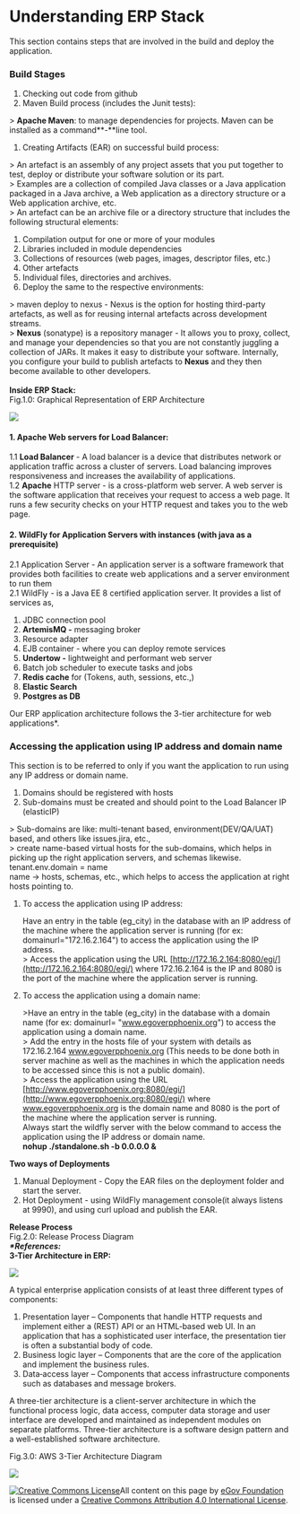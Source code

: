 # Understanding ERP Stack

This section contains steps that are involved in the build and deploy the application.&#x20;

### **Build Stages**

1. Checking out code from github
2. Maven Build process (includes the Junit tests):

\> **Apache Maven**: to manage dependencies for projects. Maven can be installed as a command**-**line tool.

1. Creating Artifacts (EAR) on successful build process:

\> An artefact is an assembly of any project assets that you put together to test, deploy or distribute your software solution or its part.\
\> Examples are a collection of compiled Java classes or a Java application packaged in a Java archive, a Web application as a directory structure or a Web application archive, etc.\
\> An artefact can be an archive file or a directory structure that includes the following structural elements:

1. Compilation output for one or more of your modules
2. Libraries included in module dependencies
3. Collections of resources (web pages, images, descriptor files, etc.)
4. Other artefacts
5. Individual files, directories and archives.
6. Deploy the same to the respective environments:

\> maven deploy to nexus - Nexus is the option for hosting third-party artefacts, as well as for reusing internal artefacts across development streams.\
\> **Nexus** (sonatype) is a repository manager - It allows you to proxy, collect, and manage your dependencies so that you are not constantly juggling a collection of JARs. It makes it easy to distribute your software. Internally, you configure your build to publish artefacts to **Nexus** and they then become available to other developers.\
\
**Inside ERP Stack:** \
Fig.1.0: Graphical Representation of ERP Architecture

![](https://digit-discuss.atlassian.net/wiki/download/thumbnails/8716301/worddav665bdb5f17de344bd1557562a65638e7.png?version=1\&modificationDate=1553666606212\&cacheVersion=1\&api=v2\&width=712\&height=405)

#### **1. Apache Web servers for Load Balancer**:

1.1 **Load Balancer** - A load balancer is a device that distributes network or application traffic across a cluster of servers. Load balancing improves responsiveness and increases the availability of applications.\
1.2 **Apache** HTTP server - is a cross-platform web server. A web server is the software application that receives your request to access a web page. It runs a few security checks on your HTTP request and takes you to the web page.

#### **2. WildFly for Application Servers** with instances (with java as a prerequisite)

2.1 Application Server - An application server is a software framework that provides both facilities to create web applications and a server environment to run them\
2.1 WildFly - is a Java EE 8 certified application server. It provides a list of services as,

1. JDBC connection pool
2. **ArtemisMQ -** messaging broker
3. Resource adapter
4. EJB container - where you can deploy remote services
5. **Undertow -** lightweight and performant web server
6. Batch job scheduler to execute tasks and jobs
7. **Redis cache** for (Tokens, auth, sessions, etc.,)
8. **Elastic Search**
9. **Postgres as DB**

Our ERP application architecture follows the 3-tier architecture for web applications\*.

### **Accessing the application using IP address and domain name**

This section is to be referred to only if you want the application to run using any IP address or domain name.

1. Domains should be registered with hosts
2. Sub-domains must be created and should point to the Load Balancer IP (elasticIP)

\> Sub-domains are like: multi-tenant based, environment(DEV/QA/UAT) based, and others like issues.jira, etc.,\
\> create name-based virtual hosts for the sub-domains, which helps in picking up the right application servers, and schemas likewise.\
tenant.env.domain = name\
name → hosts, schemas, etc., which helps to access the application at right hosts pointing to.

1.  To access the application using IP address:

    Have an entry in the table (eg\_city) in the database with an IP address of the machine where the application server is running (for ex: domainurl="172.16.2.164") to access the application using the IP address.\
    \> Access the application using the URL [http://172.16.2.164:8080/egi/](http://172.16.2.164:8080/egi/) where 172.16.2.164 is the IP and 8080 is the port of the machine where the application server is running.
2.  &#x20;To access the application using a domain name:&#x20;

    \>Have an entry in the table (eg\_city) in the database with a domain name (for ex: domainurl= "www.egoverpphoenix.org") to access the application using a domain name.\
    \> Add the entry in the hosts file of your system with details as 172.16.2.164 www.egoverpphoenix.org (This needs to be done both in server machine as well as the machines in which the application needs to be accessed since this is not a public domain).\
    \> Access the application using the URL [http://www.egoverpphoenix.org:8080/egi/](http://www.egoverpphoenix.org:8080/egi/) where www.egoverpphoenix.org is the domain name and 8080 is the port of the machine where the application server is running.\
    Always start the wildfly server with the below command to access the application using the IP address or domain name.\
    **nohup ./standalone.sh -b 0.0.0.0 &**

**Two ways of Deployments**

1. Manual Deployment - Copy the EAR files on the deployment folder and start the server.
2. Hot Deployment - using WildFly management console(it always listens at 9990), and using curl upload and publish the EAR.

**Release Process**\
Fig.2.0: Release Process Diagram\
_**\*References:**_\
**3-Tier Architecture in ERP:**

![](https://digit-discuss.atlassian.net/wiki/download/thumbnails/8716301/worddav50180a8c1ed02e7def72ed57ac5d09b6.png?version=1\&modificationDate=1553666609164\&cacheVersion=1\&api=v2\&width=624\&height=355)

A typical enterprise application consists of at least three different types of components:

1. Presentation layer – Components that handle HTTP requests and implement either a (REST) API or an HTML‑based web UI. In an application that has a sophisticated user interface, the presentation tier is often a substantial body of code.
2. Business logic layer – Components that are the core of the application and implement the business rules.
3. Data‑access layer – Components that access infrastructure components such as databases and message brokers.

A three-tier architecture is a client-server architecture in which the functional process logic, data access, computer data storage and user interface are developed and maintained as independent modules on separate platforms. Three-tier architecture is a software design pattern and a well-established software architecture.

Fig.3.0: AWS 3-Tier Architecture Diagram

![](https://digit-discuss.atlassian.net/wiki/download/thumbnails/8716301/worddav4faa0e315d2eb20c1297023c7aa65d51.png?version=1\&modificationDate=1553666611915\&cacheVersion=1\&api=v2\&width=649\&height=459)



&#x20;[![Creative Commons License](https://i.creativecommons.org/l/by/4.0/80x15.png)​](http://creativecommons.org/licenses/by/4.0/)All content on this page by [eGov Foundation](https://egov.org.in) is licensed under a [Creative Commons Attribution 4.0 International License](http://creativecommons.org/licenses/by/4.0/).
